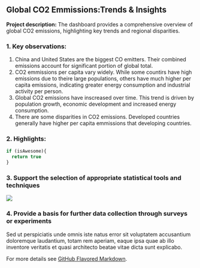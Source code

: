 ## Global CO2 Emmissions:Trends & Insights 

**Project description:** The dashboard provides a comprehensive overview of global CO2 emissions, highlighting key trends and regional disparities.

### 1. Key observations: 

1. China and United States are the biggest CO emitters. Their combined emissions account for significant portion of global total.
2. CO2 emmissions per capita vary widely.  While some countirs have high emissions due to theire large populations, others have much higher per capita emissions, indicating greater energy consumption and industrial activity per person.
3. Global CO2 emissions have inscreased over time. This trend is driven by population growth, economic development and increased energy consumption.
4. There are some disparities in CO2 emissions. Developed countries generally have higher per capita emmissions that developing countries. 

### 2. Highlights:

```javascript
if (isAwesome){
  return true
}
```

### 3. Support the selection of appropriate statistical tools and techniques

<img src="images/dummy_thumbnail.jpg?raw=true"/>

### 4. Provide a basis for further data collection through surveys or experiments

Sed ut perspiciatis unde omnis iste natus error sit voluptatem accusantium doloremque laudantium, totam rem aperiam, eaque ipsa quae ab illo inventore veritatis et quasi architecto beatae vitae dicta sunt explicabo. 

For more details see [GitHub Flavored Markdown](https://guides.github.com/features/mastering-markdown/).
